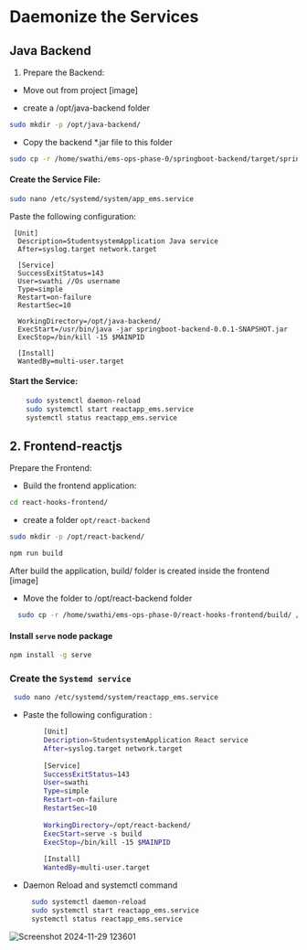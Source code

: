 
# Daemonize the Services

## Java Backend

1. Prepare the Backend:

* Move out from project
[image]

* create a /opt/java-backend folder
```bash 
sudo mkdir -p /opt/java-backend/

```
* Copy the backend *.jar file to this folder

```bash
sudo cp -r /home/swathi/ems-ops-phase-0/springboot-backend/target/springboot-backend-0.0.1-SNAPSHOT.jar /home/swathi/opt/java-backend/
```
####  Create the Service File:

``` bash
sudo nano /etc/systemd/system/app_ems.service
```
Paste the following configuration:
```
 [Unit]
  Description=StudentsystemApplication Java service
  After=syslog.target network.target
  
  [Service]
  SuccessExitStatus=143
  User=swathi //Os username
  Type=simple
  Restart=on-failure
  RestartSec=10
  
  WorkingDirectory=/opt/java-backend/
  ExecStart=/usr/bin/java -jar springboot-backend-0.0.1-SNAPSHOT.jar
  ExecStop=/bin/kill -15 $MAINPID
  
  [Install]
  WantedBy=multi-user.target
  ```

#### Start the Service:
```bash
    sudo systemctl daemon-reload
    sudo systemctl start reactapp_ems.service
    systemctl status reactapp_ems.service
```
## 2. Frontend-reactjs
Prepare the Frontend:

* Build the frontend application:
```bash
cd react-hooks-frontend/
```
* create a folder `opt/react-backend`
``` bash
sudo mkdir -p /opt/react-backend/
```
```bash
npm run build
```

After build the application, build/ folder is created inside the frontend
[image]
* Move the folder to /opt/react-backend folder
```bash
  sudo cp -r /home/swathi/ems-ops-phase-0/react-hooks-frontend/build/ /home/swathi/opt/react-backend/
 ```
 #### Install `serve` node package

 ```bash
 npm install -g serve
 ```  

### Create the `Systemd service`
 ```bash
  sudo nano /etc/systemd/system/reactapp_ems.service
```
* Paste the following configuration :
   ```bash
        [Unit]
        Description=StudentsystemApplication React service
        After=syslog.target network.target
        
        [Service]
        SuccessExitStatus=143
        User=swathi 
        Type=simple
        Restart=on-failure
        RestartSec=10
        
        WorkingDirectory=/opt/react-backend/
        ExecStart=serve -s build
        ExecStop=/bin/kill -15 $MAINPID
        
        [Install]
        WantedBy=multi-user.target
    ```
* Daemon Reload and systemctl command
  ```bash
    sudo systemctl daemon-reload
    sudo systemctl start reactapp_ems.service
    systemctl status reactapp_ems.service
  ```  
  
![Screenshot 2024-11-29 123601](https://github.com/user-attachments/assets/b323b27a-556f-4444-98d4-51fbb37171f7)
